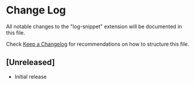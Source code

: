 # Change Log

All notable changes to the "log-snippet" extension will be documented in this file.

Check [Keep a Changelog](http://keepachangelog.com/) for recommendations on how to structure this file.

## [Unreleased]

- Initial release